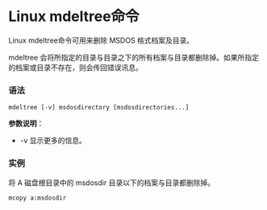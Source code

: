 
# Linux mdeltree命令



Linux mdeltree命令可用来删除 MSDOS 格式档案及目录。

mdeltree 会将所指定的目录与目录之下的所有档案与目录都删除掉。如果所指定的档案或目录不存在，则会传回错误讯息。

### 语法

```
mdeltree [-v] msdosdirectory [msdosdirectories...]
```

**参数说明**：

*   -v 显示更多的信息。

### 实例

将 A 磁盘根目录中的 msdosdir 目录以下的档案与目录都删除掉。

```
mcopy a:msdosdir
```



